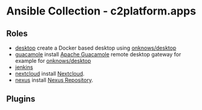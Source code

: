 # Ansible Collection - c2platform.apps

## Roles

* [desktop](./roles/desktop) create a Docker based desktop using [onknows/desktop](https://hub.docker.com/r/onknows/desktop)
* [guacamole](./roles/guacamole) install [Apache Guacamole](https://guacamole.apache.org/) remote desktop gateway for example for [onknows/desktop](https://hub.docker.com/r/onknows/desktop)
* [jenkins](./roles/jenkins)
* [nextcloud](./roles/nextcloak) install [Nextcloud](https://nextcloud.com/).
* [nexus](./roles/nextcloak) install [Nexus Repository](https://www.sonatype.com/products/repository-pro).

## Plugins

